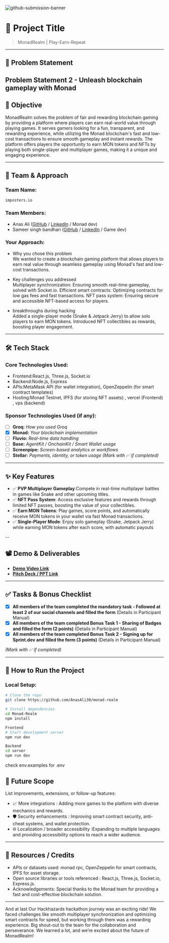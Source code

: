 ![github-submission-banner](https://github.com/user-attachments/assets/a1493b84-e4e2-456e-a791-ce35ee2bcf2f)

# 🚀 Project Title

> MonadRealm | Play-Earn-Repeat
---

## 📌 Problem Statement

**Problem Statement 2 - Unleash blockchain gameplay with Monad**
---

## 🎯 Objective

MonadRealm solves the problem of fair and rewarding blockchain gaming by providing a platform where players can earn real-world value through playing games. It serves gamers looking for a fun, transparent, and rewarding experience, while utilizing the Monad blockchain's fast and low-cost transactions to ensure smooth gameplay and instant rewards. The platform offers players the opportunity to earn MON tokens and NFTs by playing both single-player and multiplayer games, making it a unique and engaging experience.

---

## 🧠 Team & Approach

### Team Name:  
`imposters.io`

### Team Members:  
- Anas Ali ([GitHub](https://github.com/AnasAli30) / [LinkedIn](https://www.linkedin.com/in/anas--ali/) / Monad dev)  
- Sameer singh bandhari ([GitHub](https://github.com/xtrimDev) / [LinkedIn](https://www.linkedin.com/in/xtrimdev) / Game dev)  


### Your Approach:  
- Why you chose this problem  
We wanted to create a blockchain gaming platform that allows players to earn real value through seamless gameplay using Monad's fast and low-cost transactions.

- Key challenges you addressed  
Multiplayer synchronization: Ensuring smooth real-time gameplay, solved with Socket.io.
Efficient smart contracts: Optimizing contracts for low gas fees and fast transactions.
NFT pass system: Ensuring secure and accessible NFT-based access for players.

- breakthroughs during hacking  
Added a single-player mode (Snake & Jetpack Jerry) to allow solo players to earn MON tokens.
Introduced NFT collectibles as rewards, boosting player engagement.

---

## 🛠️ Tech Stack

### Core Technologies Used:
- Frontend:React.js, Three.js, Socket.io
- Backend:Node.js, Express
- APIs:MetaMask API (for wallet integration), OpenZeppelin (for smart contract templates)
- Hosting:Monad Testnet, IPFS (for storing NFT assets) , vercel (Frontend) , vps (backend)

### Sponsor Technologies Used (if any):
- [ ] **Groq:** _How you used Groq_  
- [x] **Monad:** _Your blockchain implementation_  
- [ ] **Fluvio:** _Real-time data handling_  
- [ ] **Base:** _AgentKit / OnchainKit / Smart Wallet usage_  
- [ ] **Screenpipe:** _Screen-based analytics or workflows_  
- [ ] **Stellar:** _Payments, identity, or token usage_
*(Mark with ✅ if completed)*
---

## ✨ Key Features

- ✅ **PVP Multiplayer Gameplay**:Compete in real-time multiplayer battles in games like Snake and other upcoming titles.
- ✅ **NFT Pass System**: Access exclusive features and rewards through limited NFT passes, boosting the value of your collectibles.
- ✅ **Earn MON Tokens**: Play games, score points, and automatically receive MON tokens in your wallet via fast Monad transactions.
- ✅ **Single-Player Mode**: Enjoy solo gameplay (Snake, Jetpack Jerry) while earning MON tokens after each score, with automatic payouts

--

## 📽️ Demo & Deliverables

- **[Demo Video Link](https://www.youtube.com/watch?v=vdSfU2vSvXM)** 
- **[Pitch Deck / PPT Link](https://docs.google.com/presentation/d/1plmqU0ZQPeWJ7IL7IyzgKTaXwWeHeCjW/edit?usp=sharing&ouid=111316540902734745998&rtpof=true&sd=true)** 

---

## ✅ Tasks & Bonus Checklist

- [x] **All members of the team completed the mandatory task - Followed at least 2 of our social channels and filled the form** (Details in Participant Manual)  
- [x] **All members of the team completed Bonus Task 1 - Sharing of Badges and filled the form (2 points)**  (Details in Participant Manual)
- [x] **All members of the team completed Bonus Task 2 - Signing up for Sprint.dev and filled the form (3 points)**  (Details in Participant Manual)

*(Mark with ✅ if completed)*

---

## 🧪 How to Run the Project

### Local Setup:
```bash
# Clone the repo
git clone https://github.com/AnasAli30/monad-realm

# Install dependencies
cd Monad-Realm
npm install

Frontend
# Start development server
npm run dev

Backend
cd server
npm run dev
```

check env.examples for .env

## 🧬 Future Scope

List improvements, extensions, or follow-up features:

- 📈 More integrations : Adding more games to the platform with diverse mechanics and rewards.
- 🛡️ Security enhancements  : Improving smart contract security, anti-cheat systems, and wallet protection.
- 🌐 Localization / broader accessibility :Expanding to multiple languages and providing accessibility options to reach a wider audience.

 

---

## 📎 Resources / Credits

- APIs or datasets used: monad rpc, OpenZeppelin for smart contracts, IPFS for asset storage.
- Open source libraries or tools referenced : React.js, Three.js, Socket.io, Express.js.  
- Acknowledgements: Special thanks to the Monad team for providing a fast and cost-effective blockchain solution.

---


And at last Our Hackhazards hackathon journey was an exciting ride! We faced challenges like smooth multiplayer synchronization and optimizing smart contracts for speed, but working through them was a rewarding experience. Big shout-out to the team for the collaboration and perseverance. We learned a lot, and we’re excited about the future of MonadRealm!
